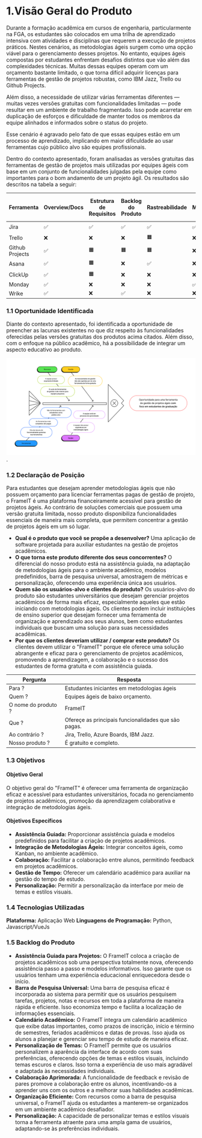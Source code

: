 # 1.Visão Geral do Produto
Durante a formação acadêmica em cursos de engenharia, particularmente na FGA, os estudantes são colocados em uma trilha de aprendizado intensiva com atividades e disciplinas que requerem a execução de projetos práticos. Nestes cenários, as metodologias ágeis surgem como uma opção viável para o gerenciamento desses projetos. No entanto, equipes ágeis compostas por estudantes enfrentam desafios distintos que vão além das complexidades técnicas. Muitas dessas equipes operam com um orçamento bastante limitado, o que torna difícil adquirir licenças para ferramentas de gestão de projetos robustas, como IBM Jazz, Trello ou Github Projects.

Além disso, a necessidade de utilizar várias ferramentas diferentes — muitas vezes versões gratuitas com funcionalidades limitadas — pode resultar em um ambiente de trabalho fragmentado. Isso pode acarretar em duplicação de esforços e dificuldade de manter todos os membros da equipe alinhados e informados sobre o status do projeto.

Esse cenário é agravado pelo fato de que essas equipes estão em um processo de aprendizado, implicando em maior dificuldade ao usar ferramentas cujo público alvo são equipes profissionais.


Dentro do contexto apresentado, foram analisadas as versões gratuitas das ferramentas de gestão de projetos mais utilizadas por equipes ágeis com base em um conjunto de funcionalidades julgadas pela equipe como importantes para o bom andamento de um projeto ágil. Os resultados são descritos na tabela a seguir:

| Ferramenta        | Overview/Docs | Estrutura de Requisitos | Backlog do Produto | Rastreabilidade | Métricas | Quadro Kanban | Gerência de Sprints | Cargos e Permissões | Assistência Guiada | Integração de Artefatos no Git | Calendário/Timeline | Orientado a Times Ágeis |
|-------------------|--------------|-------------------------|--------------------|-----------------|----------|--------------|---------------------|---------------------|-------------------|-----------------------------|-------------------|------------------------|
| Jira              | ✅           | ✅                      | ✅                 | ✅              | ✅       | ✅           | ✅                  | ❌                  | ❌                | 🟧                          | ✅                | ❌                     |
| Trello            | ❌           | ❌                      | ❌                 | 🟧              | ❌       | ✅           | ❌                  | ❌                  | ❌                | ❌                          | ❌                | ❌                     |
| Github Projects   | ✅           | 🟧                      | 🟧                 | 🟧              | ❌       | ✅           | ❌                  | 🟧                  | ❌                | ✅                          | 🟧                | ❌                     |
| Asana             | ✅           | 🟧                      | ❌                 | ✅              | ❌       | ✅           | ❌                  | ❌                  | 🟧                | ❌                          | 🟧                | ❌                     |
| ClickUp           | ✅           | 🟧                      | ❌                 | ❌              | ❌       | ✅           | ✅                  | ❌                  | ❌                | ❌                          | 🟧                | 🟧                     |
| Monday            | ✅           | ❌                      | ❌                 | ❌              | ✅       | ✅           | ❌                  | ❌                  | ❌                | ❌                          | ❌                | ❌                     |
| Wrike             | ✅           | ❌                      | ✅                 | ❌              | ❌       | ✅           | ❌                  | ❌                  | ❌                | ❌                          | ❌                | ❌                     |

### 1.1 Oportunidade Identificada
Diante do contexto apresentado, foi identificada a oportunidade de preencher as lacunas existentes no que diz respeito às funcionalidades oferecidas pelas versões gratuitas dos produtos acima citados. Além disso, com o enfoque na público acadêmico, há a possibilidade de integrar um aspecto educativo ao produto.

![Diagrama de Ishikawa](https://raw.githubusercontent.com/mdsreq-fga-unb/2023.2-FrameIT/docs/img/ishikawa.png "Diagrama de Ishikawa para a Oportunidade").

### 1.2 Declaração de Posição
Para estudantes que desejam aprender metodologias ágeis que não possuem orçamento para licenciar ferramentas pagas de gestão de projeto, o FrameIT é uma plataforma financeiramente acessível para gestão de projetos ágeis. Ao contrário de soluções comerciais que possuem uma versão gratuita limitada, nosso produto disponibiliza funcionalidades essenciais de maneira mais completa, que permitem concentrar a gestão de projetos ágeis em um só lugar.

* **Qual é o produto que você se propõe a desenvolver?**
Uma aplicação de software projetada para auxiliar estudantes na gestão de projetos acadêmicos.
* **O que torna este produto diferente dos seus concorrentes?**
O diferencial do nosso produto está na assistência guiada, na adaptação de metodologias ágeis para o ambiente acadêmico, modelos predefinidos, barra de pesquisa universal, amostragem de métricas e personalização, oferecendo uma experiência única aos usuários.
* **Quem são os usuários-alvo e clientes do produto?**
Os usuários-alvo do produto são estudantes universitários que desejam gerenciar projetos acadêmicos de forma mais eficaz, especialmente aqueles que estão iniciando com metodologias ágeis. Os clientes podem incluir instituições de ensino superior que desejam fornecer uma ferramenta de organização e aprendizado aos seus alunos, bem como estudantes individuais que buscam uma solução para suas necessidades acadêmicas.
* **Por que os clientes deveriam utilizar / comprar este produto?**
Os clientes devem utilizar o "FrameIT" porque ele oferece uma solução abrangente e eficaz para o gerenciamento de projetos acadêmicos, promovendo a aprendizagem, a colaboração e o sucesso dos estudantes de forma gratuita e com assistência guiada.

| Pergunta                     | Resposta                                           |
|--------------------------|----------------------------------------------------------|
| Para ? | Estudantes iniciantes em metodologias ágeis
| Quem  ?                   | Equipes ágeis de baixo orçamento.              |
| O nome do produto ?| FrameIT                                   |
| Que   ?                   | Ofereçe as principais funcionalidades que são pagas. |
| Ao contrário   ?          | Jira, Trello, Azure Boards, IBM Jazz.                        |
| Nosso produto     ?      | É gratuito e completo.                    |

### 1.3 Objetivos

#### Objetivo Geral
O objetivo geral do "FrameIT" é oferecer uma ferramenta de organização eficaz e acessível para estudantes universitários, focada no gerenciamento de projetos acadêmicos, promoção da aprendizagem colaborativa e integração de metodologias ágeis.

#### Objetivos Específicos
* **Assistência Guiada:** Proporcionar assistência guiada e modelos predefinidos para facilitar a criação de projetos acadêmicos.
* **Integração de Metodologias Ágeis:** Integrar conceitos ágeis, como Kanban, no ambiente acadêmico.
* **Colaboração:** Facilitar a colaboração entre alunos, permitindo feedback em projetos acadêmicos.
* **Gestão de Tempo:** Oferecer um calendário acadêmico para auxiliar na gestão do tempo de estudo.
* **Personalização:** Permitir a personalização da interface por meio de temas e estilos visuais. 

### 1.4 Tecnologias Utilizadas
**Plataforma:** Aplicação Web  **Linguagens de Programação:** Python, Javascript/VueJs

### 1.5 Backlog do Produto

* **Assistência Guiada para Projetos:**
O FrameIT coloca a criação de projetos acadêmicos sob uma perspectiva totalmente nova, oferecendo assistência passo a passo e modelos informativos. Isso garante que os usuários tenham uma experiência educacional enriquecedora desde o início.
* **Barra de Pesquisa Universal:**
Uma barra de pesquisa eficaz é incorporada ao sistema para permitir que os usuários pesquisem tarefas, projetos, notas e recursos em toda a plataforma de maneira rápida e eficiente. Isso economiza tempo e facilita a localização de informações essenciais.
* **Calendário Acadêmico:**
O FrameIT integra um calendário acadêmico que exibe datas importantes, como prazos de inscrição, início e término de semestres, feriados acadêmicos e datas de provas. Isso ajuda os alunos a planejar e gerenciar seu tempo de estudo de maneira eficaz.
* **Personalização de Temas:**
O FrameIT permite que os usuários personalizem a aparência da interface de acordo com suas preferências, oferecendo opções de temas e estilos visuais, incluindo temas escuros e claros. Isso torna a experiência de uso mais agradável e adaptada às necessidades individuais.
* **Colaboração Aprimorada:**
 A funcionalidade de feedback e revisão de pares promove a colaboração entre os alunos, incentivando-os a aprender uns com os outros e a melhorar suas habilidades acadêmicas.
* **Organização Eficiente:**
Com recursos como a barra de pesquisa universal, o FrameIT ajuda os estudantes a manterem-se organizados em um ambiente acadêmico desafiador.
* **Personalização:**
A capacidade de personalizar temas e estilos visuais torna a ferramenta atraente para uma ampla gama de usuários, adaptando-se às preferências individuais.